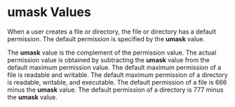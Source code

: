# **umask**  Values<a name="EN-US_TOPIC_0192977576"></a>

When a user creates a file or directory, the file or directory has a default permission. The default permission is specified by the  **umask**  value.

The  **umask**  value is the complement of the permission value. The actual permission value is obtained by subtracting the  **umask**  value from the default maximum permission value. The default maximum permission of a file is readable and writable. The default maximum permission of a directory is readable, writable, and executable. The default permission of a file is 666 minus the  **umask**  value. The default permission of a directory is 777 minus the  **umask**  value.

